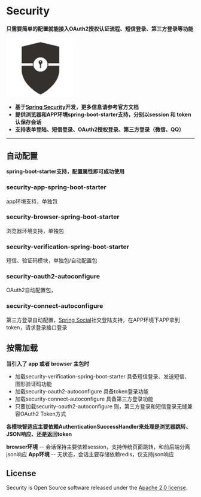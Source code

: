 # Security
#### 只需要简单的配置就能接入OAuth2授权认证流程、短信登录、第三方登录等功能
![spring-securiy](./doc/images/logo.png)
- **基于[Spring Security](https://spring.io/projects/spring-security)开发，更多信息请参考官方文档**
- **提供浏览器和APP环境spring-boot-starter支持，分别以session 和 token认保存会话**
- **支持表单登陆、短信登录、OAuth2授权登录、第三方登录（微信、QQ）**
---

## 自动配置
**spring-boot-starter支持，配置属性即可成功使用**
### security-app-spring-boot-starter
 app环境支持，单独包
### security-browser-spring-boot-starter
 浏览器环境支持，单独包
### security-verification-spring-boot-starter 
 短信、验证码模块，单独包/自动配置包
### security-oauth2-autoconfigure
OAuth2自动配置包，
### security-connect-autoconfigure
第三方登录自动配置，[Spring Social](https://projects.spring.io/spring-social/)社交登陆支持，在APP环境下APP拿到token，请求登录接口登录

## 按需加载
**当引入了 app 或者 browser 主包时**
- 加载security-verification-spring-boot-starter 具备短信登录、发送短信、图形验证码功能
- 加载security-oauth2-autoconfigure 具备token登录功能
- 加载security-connect-autoconfigure 具备第三方登录功能
- 只要加载security-oauth2-autoconfigure 则，第三方登录和短信登录无缝兼容OAuth2 Token方式

**各模块智适应主要依赖AuthenticationSuccessHandler来处理是浏览器跳转、JSON响应、还是返回token**

**browser环境**
-- 会话保持主要依赖session，支持传统页面跳转，和前后端分离json响应
**App环境**
-- 无状态，会话主要存储依赖redis，仅支持json响应

## License
Security is Open Source software released under the
[Apache 2.0 license](https://www.apache.org/licenses/LICENSE-2.0.html ).
